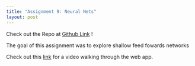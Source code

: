 ```yaml
---
title: "Assignment 9: Neural Nets"
layout: post
---
```


Check out the Repo at [Github Link] !

The goal of this assignment was to explore shallow feed fowards networks

Check out this [link] for a video walking through the web app.


[Github Link]: https://github.com/jniss1/jniss-assignment-9.git
[link]: https://drive.google.com/file/d/1Z8tnI0FoXG1REDHd1lAcVdCt-6XouJLu/view?usp=sharing

